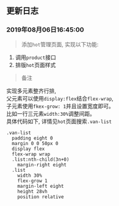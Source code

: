 ## 更新日志 

### 2019年08月06日16:45:00

> 添加`hot`管理页面, 实现以下功能:

1. 调用`product`接口
2. 排版`hot`页面样式

> 备注

  实现多元素整齐行排,  
  父元素可以使用`display:flex`结合`flex-wrap`,  
  子元素使用`fkex-grow: 1`并且设置宽度即可。  
  比如一行三元素`width:30%`调整间距。  
  具体代码如下, 详情见`hot`页面搜索`.van-list`  
  ```
  .van-list
    padding eight 0
    margin 0 0 50px 0
    display flex
    flex-wrap wrap
    .list:nth-child(3n+0)
      margin-right eight
    .list
      width 30%
      flex-grow 1
      margin-left eight
      height 28vh
      position relative
  ```
